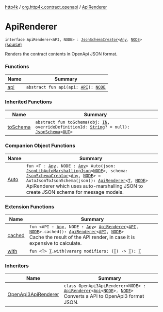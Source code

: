 [http4k](../../index.md) / [org.http4k.contract.openapi](../index.md) / [ApiRenderer](./index.md)

# ApiRenderer

`interface ApiRenderer<API, NODE> : `[`JsonSchemaCreator`](../../org.http4k.util/-json-schema-creator/index.md)`<`[`Any`](https://kotlinlang.org/api/latest/jvm/stdlib/kotlin/-any/index.html)`, `[`NODE`](index.md#NODE)`>` [(source)](https://github.com/http4k/http4k/blob/master/http4k-contract/src/main/kotlin/org/http4k/contract/openapi/ApiRenderer.kt#L13)

Renders the contract contents in OpenApi JSON format.

### Functions

| Name | Summary |
|---|---|
| [api](api.md) | `abstract fun api(api: `[`API`](index.md#API)`): `[`NODE`](index.md#NODE) |

### Inherited Functions

| Name | Summary |
|---|---|
| [toSchema](../../org.http4k.util/-json-schema-creator/to-schema.md) | `abstract fun toSchema(obj: `[`IN`](../../org.http4k.util/-json-schema-creator/index.md#IN)`, overrideDefinitionId: `[`String`](https://kotlinlang.org/api/latest/jvm/stdlib/kotlin/-string/index.html)`? = null): `[`JsonSchema`](../../org.http4k.util/-json-schema/index.md)`<`[`OUT`](../../org.http4k.util/-json-schema-creator/index.md#OUT)`>` |

### Companion Object Functions

| Name | Summary |
|---|---|
| [Auto](-auto.md) | `fun <T : `[`Any`](https://kotlinlang.org/api/latest/jvm/stdlib/kotlin/-any/index.html)`, NODE : `[`Any`](https://kotlinlang.org/api/latest/jvm/stdlib/kotlin/-any/index.html)`> Auto(json: `[`JsonLibAutoMarshallingJson`](../../org.http4k.format/-json-lib-auto-marshalling-json/index.md)`<`[`NODE`](-auto.md#NODE)`>, schema: `[`JsonSchemaCreator`](../../org.http4k.util/-json-schema-creator/index.md)`<`[`Any`](https://kotlinlang.org/api/latest/jvm/stdlib/kotlin/-any/index.html)`, `[`NODE`](-auto.md#NODE)`> = AutoJsonToJsonSchema(json)): `[`ApiRenderer`](./index.md)`<`[`T`](-auto.md#T)`, `[`NODE`](-auto.md#NODE)`>`<br>ApiRenderer which uses auto-marshalling JSON to create JSON schema for message models. |

### Extension Functions

| Name | Summary |
|---|---|
| [cached](../cached.md) | `fun <API : `[`Any`](https://kotlinlang.org/api/latest/jvm/stdlib/kotlin/-any/index.html)`, NODE : `[`Any`](https://kotlinlang.org/api/latest/jvm/stdlib/kotlin/-any/index.html)`> `[`ApiRenderer`](./index.md)`<`[`API`](../cached.md#API)`, `[`NODE`](../cached.md#NODE)`>.cached(): `[`ApiRenderer`](./index.md)`<`[`API`](../cached.md#API)`, `[`NODE`](../cached.md#NODE)`>`<br>Cache the result of the API render, in case it is expensive to calculate. |
| [with](../../org.http4k.core/with.md) | `fun <T> `[`T`](../../org.http4k.core/with.md#T)`.with(vararg modifiers: (`[`T`](../../org.http4k.core/with.md#T)`) -> `[`T`](../../org.http4k.core/with.md#T)`): `[`T`](../../org.http4k.core/with.md#T) |

### Inheritors

| Name | Summary |
|---|---|
| [OpenApi3ApiRenderer](../../org.http4k.contract.openapi.v3/-open-api3-api-renderer/index.md) | `class OpenApi3ApiRenderer<NODE> : `[`ApiRenderer`](./index.md)`<`[`Api`](../../org.http4k.contract.openapi.v3/-api/index.md)`<`[`NODE`](../../org.http4k.contract.openapi.v3/-open-api3-api-renderer/index.md#NODE)`>, `[`NODE`](../../org.http4k.contract.openapi.v3/-open-api3-api-renderer/index.md#NODE)`>`<br>Converts a API to OpenApi3 format JSON. |
